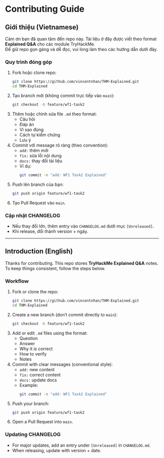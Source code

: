 # Contributing Guide

## Giới thiệu (Vietnamese)
Cảm ơn bạn đã quan tâm đến repo này. Tài liệu ở đây được viết theo format **Explained Q&A** cho các module TryHackMe.  
Để giữ repo gọn gàng và dễ đọc, vui lòng làm theo các hướng dẫn dưới đây.

### Quy trình đóng góp
1. Fork hoặc clone repo:
   ```bash
   git clone https://github.com/vincentnhan/THM-Explained.git
   cd THM-Explained
   ```
2. Tạo branch mới (không commit trực tiếp vào `main`):
   ```bash
   git checkout -b feature/wf1-task2
   ```
3. Thêm hoặc chỉnh sửa file `.md` theo format:
   - Câu hỏi  
   - Đáp án  
   - Vì sao đúng  
   - Cách tự kiểm chứng  
   - Lưu ý  
4. Commit với message rõ ràng (theo convention):
   - `add:` thêm mới  
   - `fix:` sửa lỗi nội dung  
   - `docs:` thay đổi tài liệu  
   - Ví dụ:
     ```bash
     git commit -m "add: WF1 Task2 Explained"
     ```
5. Push lên branch của bạn:
   ```bash
   git push origin feature/wf1-task2
   ```
6. Tạo Pull Request vào `main`.

### Cập nhật CHANGELOG
- Nếu thay đổi lớn, thêm entry vào `CHANGELOG.md` dưới mục `[Unreleased]`.
- Khi release, đổi thành version + ngày.

---

## Introduction (English)
Thanks for contributing. This repo stores **TryHackMe Explained Q&A** notes.  
To keep things consistent, follow the steps below.

### Workflow
1. Fork or clone the repo:
   ```bash
   git clone https://github.com/vincentnhan/THM-Explained.git
   cd THM-Explained
   ```
2. Create a new branch (don’t commit directly to `main`):
   ```bash
   git checkout -b feature/wf1-task2
   ```
3. Add or edit `.md` files using the format:
   - Question  
   - Answer  
   - Why it is correct  
   - How to verify  
   - Notes  
4. Commit with clear messages (conventional style):
   - `add:` new content  
   - `fix:` correct content  
   - `docs:` update docs  
   - Example:
     ```bash
     git commit -m "add: WF1 Task2 Explained"
     ```
5. Push your branch:
   ```bash
   git push origin feature/wf1-task2
   ```
6. Open a Pull Request into `main`.

### Updating CHANGELOG
- For major updates, add an entry under `[Unreleased]` in `CHANGELOG.md`.
- When releasing, update with version + date.
